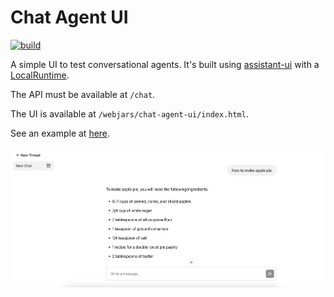 # Chat Agent UI

[![build](https://github.com/LLMAgentBuilder/chat-agent-ui/actions/workflows/build.yml/badge.svg)](https://github.com/LLMAgentBuilder/chat-agent-ui/actions/workflows/build.yml)

A simple UI to test conversational agents. It's built
using [assistant-ui](https://www.assistant-ui.com/) with
a [LocalRuntime](https://www.assistant-ui.com/docs/runtimes/custom/local).

The API must be available at `/chat`.

The UI is available at `/webjars/chat-agent-ui/index.html`.

See an example at [here](https://github.com/JavaAIDev/simple-ai-agent).

![Chat agent UI](./chat-agent-ui.png)